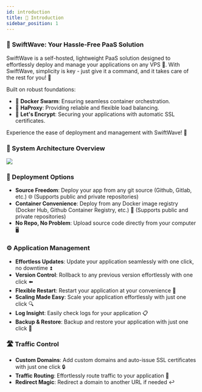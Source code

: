 ```yaml
---
id: introduction
title: 🌟 Introduction
sidebar_position: 1
---
```


### 🌊 **SwiftWave: Your Hassle-Free PaaS Solution**

SwiftWave is a self-hosted, lightweight PaaS solution designed to effortlessly deploy and manage your applications on any VPS 🚀. With SwiftWave, simplicity is key - just give it a command, and it takes care of the rest for you! 👀

Built on robust foundations:

- 🐳 **Docker Swarm**: Ensuring seamless container orchestration.
- 🔄 **HaProxy**: Providing reliable and flexible load balancing.
- 🔐 **Let's Encrypt**: Securing your applications with automatic SSL certificates.

Experience the ease of deployment and management with SwiftWave! 🌊

### 🏰 System Architecture Overview
<img src="/img/architecture.gif" />

### 🚀 Deployment Options
- **Source Freedom**: Deploy your app from any git source (Github, Gitlab, etc.) 🌐 (Supports public and private repositories)
- **Container Convenience**: Deploy from any Docker image registry (Docker Hub, Github Container Registry, etc.) 🐳 (Supports public and private repositories)
- **No Repo, No Problem**: Upload source code directly from your computer 🖥️

### ⚙️ Application Management
- **Effortless Updates**: Update your application seamlessly with one click, no downtime ⏫
- **Version Control**: Rollback to any previous version effortlessly with one click ⬅️
- **Flexible Restart**: Restart your application at your convenience 🔄
- **Scaling Made Easy**: Scale your application effortlessly with just one click 🔍
- **Log Insight**: Easily check logs for your application 📋
- **Backup & Restore**: Backup and restore your application with just one click 🔄

### 🛣️ Traffic Control
- **Custom Domains**: Add custom domains and auto-issue SSL certificates with just one click 🔒
- **Traffic Routing**: Effortlessly route traffic to your application 🚦
- **Redirect Magic**: Redirect a domain to another URL if needed ↩